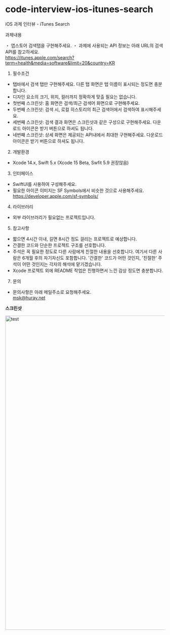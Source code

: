# code-interview-ios-itunes-search
iOS 과제 인터뷰 - iTunes Search

과제내용

・ 앱스토어 검색탭을 구현해주세요.
・ 과제에 사용되는 API 정보는 아래 URL의 검색 API를 참고하세요.  
  https://itunes.apple.com/search?term=health&media=software&limit=20&country=KR  

1. 필수조건 
- 탭바에서 검색 탭만 구현해주세요. 다른 탭 화면은 탭 이름이 표시되는 정도면 충분합니다.
- 디자인 요소의 크기, 위치, 컬러까지 정확하게 맞출 필요는 없습니다.
- 첫번째 스크린샷: 홈 화면은 검색/최근 검색어 화면으로 구현해주세요. 
- 두번째 스크린샷: 검색 시, 로컬 히스토리의 최근 검색어에서 검색하여 표시해주세요.
- 세번째 스크린샷: 검색 결과 화면은 스크린샷과 같은 구성으로 구현해주세요. 다운로드 아이콘은 받기 버튼으로 하셔도 됩니다.
- 네번째 스크린샷: 상세 화면은 제공되는 API내에서 최대한 구현해주세요. 다운로드 아이콘은 받기 버튼으로 하셔도 됩니다.

2. 개발환경
- Xcode 14.x, Swift 5.x (Xcode 15 Beta, Swfit 5.9 권장않음)

3. 인터페이스
- SwiftUI를 사용하여 구성해주세요.
- 필요한 아이콘 이미지는 SF Symbols에서 비슷한 것으로 사용해주세요.  
  https://developer.apple.com/sf-symbols/

4. 라이브러리
- 외부 라이브러리가 필요없는 프로젝트입니다.

5. 참고사항
- 짧으면 4시간 이내, 길면 8시간 정도 걸리는 프로젝트로 예상합니다.
- 간결한 코드와 단순한 프로젝트 구조를 선호합니다.
- 주석은 꼭 필요한 정도로 다른 사람에게 친절한 내용을 선호합니다.
  여기서 다른 사람은 6개월 후의 자기자신도 포함합니다.
  '간결한' 코드가 어떤 것인지, '친절한' 주석이 어떤 것인지는 각자의 해석에 맡기겠습니다.
- Xcode 프로젝트 외에 README 작업은 진행하면서 느낀 감상 정도면 충분합니다.

7. 문의
- 문의사항은 아래 메일주소로 요청해주세요.  
  msk@huray.net

**스크린샷**

<img width="993" alt="test" src="https://user-images.githubusercontent.com/75595629/168707722-78f6b2c4-0a50-4286-9e72-06bf1e4506b5.png">


